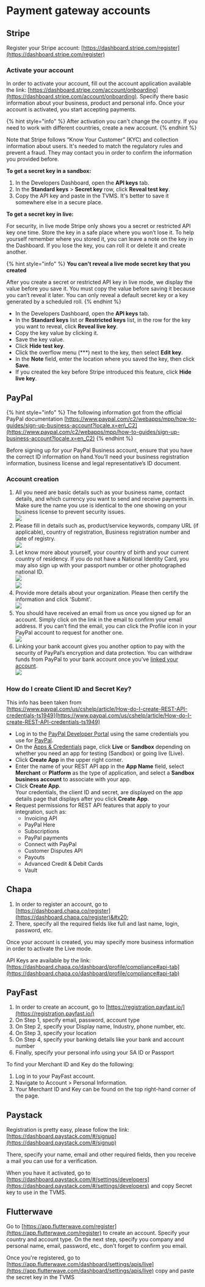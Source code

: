 # Payment gateway accounts

## Stripe

Register your Stripe account: [https://dashboard.stripe.com/register](https://dashboard.stripe.com/register)

### Activate your account

In order to activate your account, fill out the account application available the link: [https://dashboard.stripe.com/account/onboarding](https://dashboard.stripe.com/account/onboarding). Specify there basic information about your business, product and personal info. Once your account is activated, you start accepting payments.

{% hint style="info" %}
After activation you can't change the country. If you need to work with different countries, create a new account.
{% endhint %}

Note that Stripe follows “Know Your Customer” (KYC) and collection information about users. It's needed to match the regulatory rules and prevent a fraud. They may contact you in order to confirm the information you provided before.

**To get a secret key in a sandbox:**

1. In the Developers Dashboard, open the **API keys** tab.
2. In the **Standard keys** > **Secret key** row, click **Reveal test key**.
3. Copy the API key and paste in the TVMS. It's better to save it somewhere else in a secure place.

**To get a secret key in live:**

For security, in live mode Stripe only shows you a secret or restricted API key one time. Store the key in a safe place where you won’t lose it. To help yourself remember where you stored it, you can leave a note on the key in the Dashboard. If you lose the key, you can roll it or delete it and create another.

{% hint style="info" %}
**You can't reveal a live mode secret key that you created**

After you create a secret or restricted API key in live mode, we display the value before you save it. You must copy the value before saving it because you can’t reveal it later. You can only reveal a default secret key or a key generated by a scheduled roll.
{% endhint %}

* In the Developers Dashboard, open the **API keys** tab.
* In the **Standard keys** list or **Restricted keys** list, in the row for the key you want to reveal, click **Reveal live key**.
* Copy the key value by clicking it.
* Save the key value.
* Click **Hide test key**.
* Click the overflow menu (\*\*\*) next to the key, then select **Edit key**.
* In the **Note** field, enter the location where you saved the key, then click **Save**.
* If you created the key before Stripe introduced this feature, click **Hide live key**.

## PayPal

{% hint style="info" %}
The following information got from the official PayPal documentation [https://www.paypal.com/c2/webapps/mpp/how-to-guides/sign-up-business-account?locale.x=en\_C2](https://www.paypal.com/c2/webapps/mpp/how-to-guides/sign-up-business-account?locale.x=en_C2)
{% endhint %}

Before signing up for your PayPal Business account, ensure that you have the correct ID information on hand.You’ll need your business registration information, business license and legal representative’s ID document.

### Account creation

1. All you need are basic details such as your business name, contact details, and which currency you want to send and receive payments in. Make sure the name you use is identical to the one showing on your business license to prevent security issues.\
   ![](../.gitbook/assets/step-2-tell-us-more-abt-your-biz.png)
2. Please fill in details such as, product/service keywords, company URL (if applicable), country of registration, Business registration number and date of registry.\
   ![](../.gitbook/assets/step-3-tell-us-abt-yourself.png)
3. Let know more about yourself, your country of birth and your current country of residency. If you do not have a National Identity Card, you may also sign up with your passport number or other photographed national ID.\
   ![](../.gitbook/assets/step-4-details-abt-org.png)\
   ![](../.gitbook/assets/step-4b.png)
4. Provide more details about your organization. Please then certify the information and click 'Submit'.\
   ![](../.gitbook/assets/step-5.png)
5. You should have received an email from us once you signed up for an account. Simply click on the link in the email to confirm your email address. If you can’t find the email, you can click the Profile icon in your PayPal account to request for another one.\
   ![](../.gitbook/assets/step-6-link-bank-acc.png)
6. Linking your bank account gives you another option to pay with the security of PayPal’s encryption and data protection. You can withdraw funds from PayPal to your bank account once you’ve [linked your account](https://www.paypal.com/c2/webapps/mpp/how-to-guides/activate-your-business-account?locale.x=en_C2).\
   ![](../.gitbook/assets/business-set-up.png)

### How do I create Client ID and Secret Key?

This info has been taken from [https://www.paypal.com/us/cshelp/article/How-do-I-create-REST-API-credentials-ts1949](https://www.paypal.com/us/cshelp/article/How-do-I-create-REST-API-credentials-ts1949)

* Log in to the [PayPal Developer Portal](https://developer.paypal.com) using the same credentials you use for [PayPal](https://www.paypal.com).
* On the [Apps & Credentials](https://developer.paypal.com/dashboard/applications/sandbox) page, click **Live** or **Sandbox** depending on whether you need an app for testing (Sandbox) or going live (Live).
* Click **Create App** in the upper right corner.&#x20;
* Enter the name of your REST API app in the **App Name** field, select **Merchant** or **Platform** as the type of application, and select a **Sandbox business account** to associate with your app.&#x20;
* Click **Create App**.\
  Your credentials, the client ID and secret, are displayed on the app details page that displays after you click **Create App**.
* Request permissions for REST API features that apply to your integration, such as:
  * Invoicing API
  * PayPal Here
  * Subscriptions
  * PayPal payments
  * Connect with PayPal
  * Customer Disputes API
  * Payouts
  * Advanced Credit & Debit Cards
  * Vault

## Chapa

1. In order to register an account, go to [https://dashboard.chapa.co/register](https://dashboard.chapa.co/register)&#x20;
2. There, specify all the required fields like full and last name, login, password, etc.

Once your account is created, you may specify more business information in order to activate the Live mode.

API Keys are available by the link: [https://dashboard.chapa.co/dashboard/profile/compliance#api-tab](https://dashboard.chapa.co/dashboard/profile/compliance#api-tab)

## PayFast

1. In order to create an account, go to [https://registration.payfast.io/](https://registration.payfast.io/)
2. On Step 1, specify email, password, account type
3. On Step 2, specify your Display name, Industry, phone number, etc.
4. On Step 3, specify your location
5. On Step 4, specify your banking details like your bank and account number
6. Finally, specify your personal info using your SA ID or Passport

To find your Merchant ID and Key do the following:

1. Log in to your PayFast account.
2. Navigate to Account > Personal Information.
3. Your Merchant ID and Key can be found on the top right-hand corner of the page.

## Paystack

Registration is pretty easy, please follow the link: [https://dashboard.paystack.com/#/signup](https://dashboard.paystack.com/#/signup)

There, specify your name, email and other required fields, then you receive a mail you can use for a verification.

When you have it activated, go to [https://dashboard.paystack.com/#/settings/developers](https://dashboard.paystack.com/#/settings/developers) and copy Secret key to use in the TVMS.

## Flutterwave

Go to [https://app.flutterwave.com/register](https://app.flutterwave.com/register) to create an account. Specify your country and account type. On the next step, specify you company and personal name, email, password, etc., don't forget to confirm you email.

Once you're registered, go to [https://app.flutterwave.com/dashboard/settings/apis/live](https://app.flutterwave.com/dashboard/settings/apis/live) copy and paste the secret key in the TVMS
